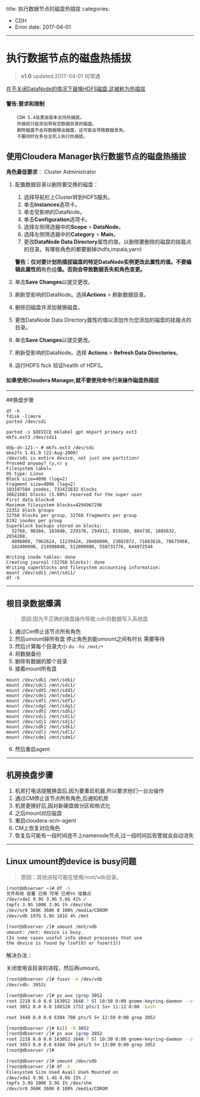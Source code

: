 title: 执行数据节点的磁盘热插拔
categories: 
- CDH
- Error
date: 2017-04-01
---
#  执行数据节点的磁盘热插拔
>**v1.0** updated:2017-04-01 何常通

[在不关闭DataNode的情况下替换HDFS磁盘,这被称为热插拔](https://www.cloudera.com/documentation/enterprise/latest/topics/admin_dn_swap.html)
####  警告:要求和限制
```
    CDH 5.4及更高版本支持热插拔。
    热插拔只能添加带有空数据目录的磁盘。
    删除磁盘不会将数据移出磁盘，这可能会导致数据丢失。
    不要同时在多台主机上执行热插拔。
```
## 使用Cloudera Manager执行数据节点的磁盘热插拔
**角色最低要求**：  Cluster Administrator 

1. 配置数据目录以删除要交换的磁盘：
    1. 选择导航栏上Cluster转到HDFS服务。
    1. 单击**Instances**选项卡。
    1. 单击受影响的DataNode。
    1. 单击**Configuration**选项卡。
    1. 选择左侧筛选器中的**Scope** > **DataNode**。
    1. 选择左侧筛选器中的**Category** > **Main**。
    1. 更改**DataNode Data Directory**属性的值，以删除要删除的磁盘的挂载点的目录。有哪些角色的都要删掉(hdfs,impala,yarn)

    **警告：仅对要计划热插拔磁盘的特定DataNode实例更改此属性的值。不要编辑此属性的**角色组**值。否则会导致数据丢失和角色变更。**

2. 单击**Save Changes**以提交更改。
3. 刷新受影响的DataNode。选择**Actions** > 刷新数据目录。
2. 删除旧磁盘并添加替换磁盘。
2. 更改DataNode Data Directory属性的值以添加作为您添加的磁盘的挂接点的目录。
2. 单击**Save Changes**以提交更改。
2. 刷新受影响的DataNode。选择 **Actions** > **Refresh Data Directories**。
2. 运行HDFS fsck 验证health of HDFS。

####  如果使用Cloudera Manager,就不要使用命令行来操作磁盘热插拔


---
##换盘步骤

```
df -h
fdisk -l|more
parted /dev/sdi

parted -s $DEVICE mklabel gpt mkpart primary ext3
mkfs.ext3 /dev/sdi1
```

```
ddp-dn-121:~ # mkfs.ext3 /dev/sdi
mke2fs 1.41.9 (22-Aug-2009)
/dev/sdi is entire device, not just one partition!
Proceed anyway? (y,n) y
Filesystem label=
OS type: Linux
Block size=4096 (log=2)
Fragment size=4096 (log=2)
183107584 inodes, 732421632 blocks
36621081 blocks (5.00%) reserved for the super user
First data block=0
Maximum filesystem blocks=4294967296
22352 block groups
32768 blocks per group, 32768 fragments per group
8192 inodes per group
Superblock backups stored on blocks: 
  32768, 98304, 163840, 229376, 294912, 819200, 884736, 1605632, 2654208, 
  4096000, 7962624, 11239424, 20480000, 23887872, 71663616, 78675968, 
  102400000, 214990848, 512000000, 550731776, 644972544

Writing inode tables: done                            
Creating journal (32768 blocks): done
Writing superblocks and filesystem accounting information: 
mount /dev/sdi1 /mnt/sdi1/
df -h
```
 
---
##  根目录数据爆满
>原因:因为不正确的换盘操作导致,cdh将数据写入系统盘

1. 通过Cm停止该节点所有角色
2. 然后umount掉所有盘 停止角色到能umount之间有时长 需要等待
3. 然后计算每个目录大小  `du -hs /mnt/*`
4. 将数据备份
5. 删除有数据的那个目录
6. 接着mount所有盘
```
mount /dev/sdb1 /mnt/sdb1/
mount /dev/sdc1 /mnt/sdc1/
mount /dev/sdd1 /mnt/sdd1/
mount /dev/sde1 /mnt/sde1/
mount /dev/sdf1 /mnt/sdf1/
mount /dev/sdg1 /mnt/sdg1/
mount /dev/sdh1 /mnt/sdh1/
mount /dev/sdi1 /mnt/sdi1/
mount /dev/sdj1 /mnt/sdj1/
mount /dev/sdk1 /mnt/sdk1/
mount /dev/sdl1 /mnt/sdl1/
mount /dev/sdm1 /mnt/sdm1/
```
6. 然后重启agent

---
## 机房换盘步骤
1. 机房打电话提醒换盘后,因为要重启机器,所以要求他们一台台操作
2. 通过CM停止该节点所有角色,后通知机房
3. 机房更换好后,因对新硬盘做分区和格式化 
4. 之后mount对应磁盘
5. 重启cloudera-scm-agent
6. CM上恢复对应角色
7. 恢复后可能有一段时间连不上namenode节点,过一段时间后告警就会自动消失


---
## Linux umount的device is busy问题
>原因：其他进程可能在使用/mnt/vdb目录。

```bash
[root@dbserver ~]# df -h
文件系统 容量 已用 可用 已用%% 挂载点
/dev/vda1 9.9G 3.9G 5.6G 41% /
tmpfs 3.9G 100K 3.9G 1% /dev/shm
/dev/sr0 368K 368K 0 100% /media/CDROM
/dev/vdb 197G 5.9G 181G 4% /mnt

[root@dbserver /]# umount /mnt/vdb
umount: /mnt: device is busy.
(In some cases useful info about processes that use
the device is found by lsof(8) or fuser(1))
```
 
解决办法：

关闭使用该目录的进程，然后再umount。

```bash
[root@dbserver /]# fuser -m /dev/vdb
/dev/vdb: 3052c

[root@dbserver /]# ps aux |grep 3052
root 2218 0.0 0.0 163052 1648 ? Sl 10:30 0:00 gnome-keyring-daemon --start
root 3052 0.0 0.0 108328 1732 pts/1 Ss+ 11:12 0:00 -bash

root 3448 0.0 0.0 6384 708 pts/5 S+ 12:59 0:00 grep 3052

[root@dbserver /]# kill -9 3052
[root@dbserver /]# ps aux |grep 3052
root 2218 0.0 0.0 163052 1648 ? Sl 10:30 0:00 gnome-keyring-daemon --start
root 3453 0.0 0.0 6384 704 pts/5 S+ 13:00 0:00 grep 3052
[root@dbserver /]#

[root@dbserver /]# umount /dev/vdb
[root@dbserver /]# df -h
Filesystem Size Used Avail Use% Mounted on
/dev/vda1 9.9G 1.4G 8.0G 15% /
tmpfs 3.9G 100K 3.9G 1% /dev/shm
/dev/sr0 368K 368K 0 100% /media/CDROM
```
